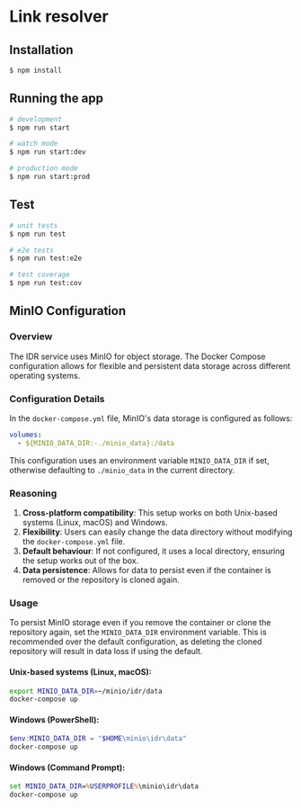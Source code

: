 # Link resolver

## Installation

```bash
$ npm install
```

## Running the app

```bash
# development
$ npm run start

# watch mode
$ npm run start:dev

# production mode
$ npm run start:prod
```

## Test

```bash
# unit tests
$ npm run test

# e2e tests
$ npm run test:e2e

# test coverage
$ npm run test:cov
```

## MinIO Configuration

### Overview

The IDR service uses MinIO for object storage. The Docker Compose configuration allows for flexible and persistent data storage across different operating systems.

### Configuration Details

In the `docker-compose.yml` file, MinIO's data storage is configured as follows:

```yaml
volumes:
  - ${MINIO_DATA_DIR:-./minio_data}:/data
```

This configuration uses an environment variable `MINIO_DATA_DIR` if set, otherwise defaulting to `./minio_data` in the current directory.

### Reasoning

1. **Cross-platform compatibility**: This setup works on both Unix-based systems (Linux, macOS) and Windows.
2. **Flexibility**: Users can easily change the data directory without modifying the `docker-compose.yml` file.
3. **Default behaviour**: If not configured, it uses a local directory, ensuring the setup works out of the box.
4. **Data persistence**: Allows for data to persist even if the container is removed or the repository is cloned again.

### Usage

To persist MinIO storage even if you remove the container or clone the repository again, set the `MINIO_DATA_DIR` environment variable. This is recommended over the default configuration, as deleting the cloned repository will result in data loss if using the default.

#### Unix-based systems (Linux, macOS):

```bash
export MINIO_DATA_DIR=~/minio/idr/data
docker-compose up
```

#### Windows (PowerShell):

```powershell
$env:MINIO_DATA_DIR = "$HOME\minio\idr\data"
docker-compose up
```

#### Windows (Command Prompt):

```cmd
set MINIO_DATA_DIR=%USERPROFILE%\minio\idr\data
docker-compose up
```